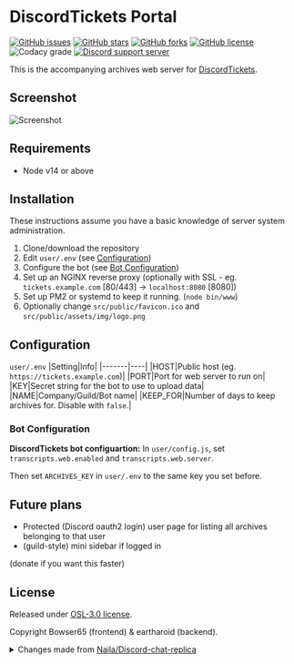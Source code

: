 # DiscordTickets Portal

[![GitHub issues](https://img.shields.io/github/issues/eartharoid/DiscordTickets-Portal?style=flat-square)](https://github.com/eartharoid/DiscordTickets-Portal/issues)    [![GitHub stars](https://img.shields.io/github/stars/eartharoid/DiscordTickets-Portal?style=flat-square)](https://github.com/eartharoid/DiscordTickets-Portal/stargazers)    [![GitHub forks](https://img.shields.io/github/forks/eartharoid/DiscordTickets-Portal?style=flat-square)](https://github.com/eartharoid/DiscordTickets-Portal/network)    [![GitHub license](https://img.shields.io/github/license/eartharoid/DiscordTickets-Portal?style=flat-square)](https://github.com/eartharoid/DiscordTickets-Portal/blob/master/LICENSE)    ![Codacy grade](https://img.shields.io/codacy/grade/897b22ca67b24908bcf4d54e4a0e32ef?logo=codacy&style=flat-square)    [![Discord support server](https://discordapp.com/api/guilds/451745464480432129/embed.png?style=shield)](https://discord.gg/pXc9vyC)

This is the accompanying archives web server for [DiscordTickets](https://github.com/eartharoid/DiscordTickets).

## Screenshot

![Screenshot](https://i.imgur.com/UvIxqOJ.png)

## Requirements

- Node v14 or above

## Installation

These instructions assume you have a basic knowledge of server system administration.

1. Clone/download the repository
2. Edit `user/.env` (see [Configuration](#Configuration))
3. Configure the bot (see [Bot Configuration](#BotConfiguration))
4. Set up an NGINX reverse proxy (optionally with SSL - eg. `tickets.example.com` [80/443] -> `localhost:8080` [8080])
5. Set up PM2 or systemd to keep it running. (`node bin/www`)
6. Optionally change `src/public/favicon.ico` and `src/public/assets/img/logo.png`

## Configuration

`user/.env`
|Setting|Info|
|-------|----|
|HOST|Public host (eg. `https://tickets.example.com`)|
|PORT|Port for web server to run on|
|KEY|Secret string for the bot to use to upload data|
|NAME|Company/Guild/Bot name|
|KEEP_FOR|Number of days to keep archives for. Disable with `false`.|

### Bot Configuration

**DiscordTickets bot configuartion:**
In `user/config.js`, set `transcripts.web.enabled` and `transcripts.web.server`.

Then set `ARCHIVES_KEY` in `user/.env` to the same key you set before.

## Future plans

- Protected (Discord oauth2 login) user page for listing all archives belonging to that user
- (guild-style) mini sidebar if logged in

(donate if you want this faster)

## License

Released under [OSL-3.0 license](https://github.com/eartharoid/DiscordTickets-Portal/blob/master/LICENSE).

Copyright Bowser65 (frontend) & eartharoid (backend).

<details>
	<summary>Changes made from <a href="https://github.com/Naila/Discord-chat-replica">Naila/Discord-chat-replica</a></summary>
	<br>
	<ul>
		<li>Completely new web server code</li>
		<li>Minor UI edits</li>
		<li>Added nicknames and coloured names</li>
	</ul>
</details>
